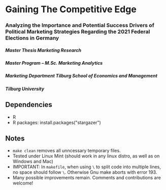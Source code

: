 # Gaining The Competitive Edge
### Analyzing the Importance and Potential Success Drivers of Political Marketing Strategies Regarding the 2021 Federal Elections in Germany

##### Master Thesis Marketing Research
##### Master Program – M.Sc. Marketing Analytics
##### Marketing Department Tilburg School of Economics and Management
##### Tilburg University


## Dependencies
- R 
- R packages: 
	install.packages("stargazer")


## Notes
- `make clean` removes all unncessary temporary files. 
- Tested under Linux Mint (should work in any linux distro, as well as on Windows and Mac) 
- IMPORTANT: In `makefile`, when using `\` to split code into multiple lines, no space should follow `\`. Otherwise Gnu make aborts with error 193. 
- Many possible improvements remain. Comments and contributions are welcome!
